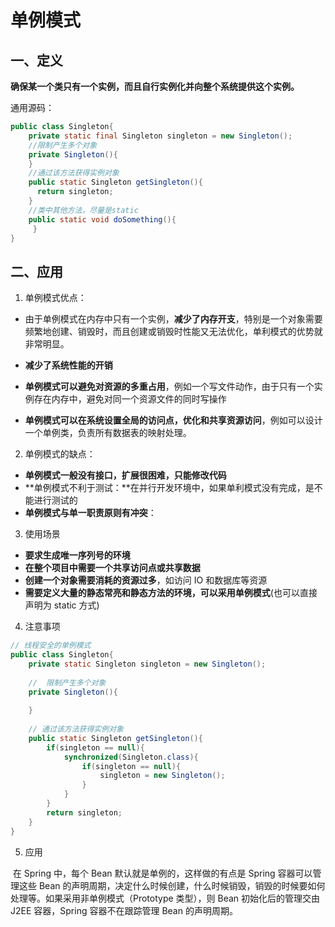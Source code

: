 # 单例模式

## 一、定义

​        **确保某一个类只有一个实例，而且自行实例化并向整个系统提供这个实例。**

通用源码：

```java
public class Singleton{
    private static final Singleton singleton = new Singleton();
    //限制产生多个对象
    private Singleton(){
    }
    //通过该方法获得实例对象
    public static Singleton getSingleton(){
      return singleton;
    }
    //类中其他方法，尽量是static
    public static void doSomething(){
     }
}
```

## 二、应用

1. 单例模式优点：

- 由于单例模式在内存中只有一个实例，**减少了内存开支**，特别是一个对象需要频繁地创建、销毁时，而且创建或销毁时性能又无法优化，单利模式的优势就非常明显。
- **减少了系统性能的开销**

- **单例模式可以避免对资源的多重占用**，例如一个写文件动作，由于只有一个实例存在内存中，避免对同一个资源文件的同时写操作
- **单例模式可以在系统设置全局的访问点，优化和共享资源访问**，例如可以设计一个单例类，负责所有数据表的映射处理。

2. 单例模式的缺点：

- **单例模式一般没有接口，扩展很困难，只能修改代码**
- **单例模式不利于测试：**在并行开发环境中，如果单利模式没有完成，是不能进行测试的
- **单例模式与单一职责原则有冲突**：

3. 使用场景

- **要求生成唯一序列号的环境**
- **在整个项目中需要一个共享访问点或共享数据**
- **创建一个对象需要消耗的资源过多**，如访问 IO 和数据库等资源
- **需要定义大量的静态常亮和静态方法的环境，可以采用单例模式**(也可以直接声明为 static 方式)

4. 注意事项

```java
// 线程安全的单例模式
public class Singleton{
    private static Singleton singleton = new Singleton();
    
    //  限制产生多个对象
    private Singleton(){
        
    }
    
    // 通过该方法获得实例对象
    public static Singleton getSingleton(){
        if(singleton == null){
            synchronized(Singleton.class){
                if(singleton == null){
                    singleton = new Singleton();
                }
            }
        }
        return singleton;
    }    
}
```

5. 应用

​        在 Spring 中，每个 Bean 默认就是单例的，这样做的有点是 Spring 容器可以管理这些 Bean 的声明周期，决定什么时候创建，什么时候销毁，销毁的时候要如何处理等。如果采用非单例模式（Prototype 类型），则 Bean 初始化后的管理交由 J2EE 容器，Spring 容器不在跟踪管理 Bean 的声明周期。